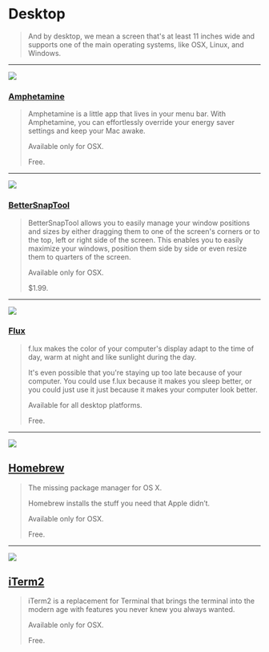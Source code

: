 # Desktop

> And by desktop, we mean a screen that's at least 11 inches wide and supports one of the main operating systems, like OSX, Linux, and Windows.

---

![](http://a1.mzstatic.com/us/r30/Purple3/v4/ac/0f/96/ac0f9661-5de7-c5c5-2ee7-d3f51ba44923/screen800x500.jpeg)

### [Amphetamine](http://lightheadsw.com/caffeine/)

> Amphetamine is a little app that lives in your menu bar. With Amphetamine, you can effortlessly override your energy saver settings and keep your Mac awake.
>
> Available only for OSX.
>
> Free.

---

![](https://www.appfull.to/uploads/posts/2012-12/1355633494_mzl.bodvlkcq.800x500-75.jpg)

### [BetterSnapTool](https://itunes.apple.com/us/app/bettersnaptool/id417375580?mt=12)

> BetterSnapTool allows you to easily manage your window positions and sizes by either dragging them to one of the screen's corners or to the top, left or right side of the screen. This enables you to easily maximize your windows, position them side by side or even resize them to quarters of the screen.
>
> Available only for OSX.
>
> $1.99.

---

![](http://blog.shoplet.com/wp-content/uploads/2014/07/flux-comparison.jpg)

### [Flux](https://justgetflux.com/)

> f.lux makes the color of your computer's display adapt to the time of day, warm at night and like sunlight during the day.
>
> It's even possible that you're staying up too late because of your computer. You could use f.lux because it makes you sleep better, or you could just use it just because it makes your computer look better.
>
> Available for all desktop platforms.
>
> Free.

---

![](https://qiita-image-store.s3.amazonaws.com/0/29787/766aecd6-accf-fcdc-e2bd-39cd4c18ce2b.png)

## [Homebrew](http://brew.sh/)

> The missing package manager for OS X.
>
> Homebrew installs the stuff you need that Apple didn’t.
>
> Available only for OSX.
>
> Free.

---

![](http://yasar.senturk.name.tr/gunluk/wp-content/uploads/2013/02/iterm2-split-window.png)

## [iTerm2](http://iterm2.com/)

> iTerm2 is a replacement for Terminal that brings the terminal into the modern age with features you never knew you always wanted.
>
> Available only for OSX.
>
> Free.
